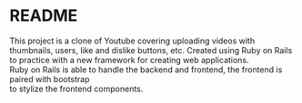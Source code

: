 # README

This project is a clone of Youtube covering uploading videos with thumbnails, users, like and dislike buttons, etc.
Created using Ruby on Rails to practice with a new framework for creating web applications. \
Ruby on Rails is able to handle the backend and frontend, the frontend is paired with bootstrap \
to stylize the frontend components.
